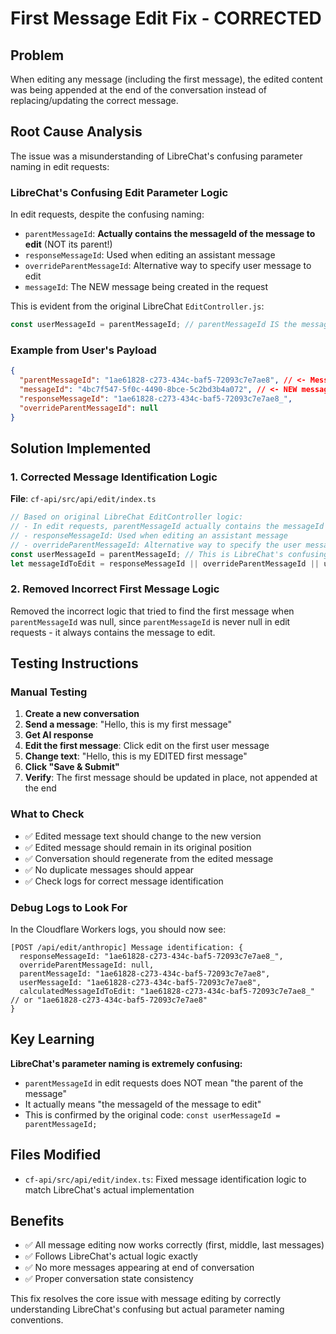 # First Message Edit Fix - CORRECTED

## Problem

When editing any message (including the first message), the edited content was being appended at the end of the conversation instead of replacing/updating the correct message.

## Root Cause Analysis

The issue was a misunderstanding of LibreChat's confusing parameter naming in edit requests:

### LibreChat's Confusing Edit Parameter Logic

In edit requests, despite the confusing naming:

- `parentMessageId`: **Actually contains the messageId of the message to edit** (NOT its parent!)
- `responseMessageId`: Used when editing an assistant message
- `overrideParentMessageId`: Alternative way to specify user message to edit
- `messageId`: The NEW message being created in the request

This is evident from the original LibreChat `EditController.js`:

```javascript
const userMessageId = parentMessageId; // parentMessageId IS the message to edit
```

### Example from User's Payload

```json
{
  "parentMessageId": "1ae61828-c273-434c-baf5-72093c7e7ae8", // <- Message to EDIT
  "messageId": "4bc7f547-5f0c-4490-8bce-5c2bd3b4a072", // <- NEW message ID
  "responseMessageId": "1ae61828-c273-434c-baf5-72093c7e7ae8_",
  "overrideParentMessageId": null
}
```

## Solution Implemented

### 1. Corrected Message Identification Logic

**File**: `cf-api/src/api/edit/index.ts`

```typescript
// Based on original LibreChat EditController logic:
// - In edit requests, parentMessageId actually contains the messageId of the message to edit (confusing naming!)
// - responseMessageId: Used when editing an assistant message
// - overrideParentMessageId: Alternative way to specify the user message ID to edit
const userMessageId = parentMessageId; // This is LibreChat's confusing but actual logic
let messageIdToEdit = responseMessageId || overrideParentMessageId || userMessageId;
```

### 2. Removed Incorrect First Message Logic

Removed the incorrect logic that tried to find the first message when `parentMessageId` was null, since `parentMessageId` is never null in edit requests - it always contains the message to edit.

## Testing Instructions

### Manual Testing

1. **Create a new conversation**
2. **Send a message**: "Hello, this is my first message"
3. **Get AI response**
4. **Edit the first message**: Click edit on the first user message
5. **Change text**: "Hello, this is my EDITED first message"
6. **Click "Save & Submit"**
7. **Verify**: The first message should be updated in place, not appended at the end

### What to Check

- ✅ Edited message text should change to the new version
- ✅ Edited message should remain in its original position
- ✅ Conversation should regenerate from the edited message
- ✅ No duplicate messages should appear
- ✅ Check logs for correct message identification

### Debug Logs to Look For

In the Cloudflare Workers logs, you should now see:

```
[POST /api/edit/anthropic] Message identification: {
  responseMessageId: "1ae61828-c273-434c-baf5-72093c7e7ae8_",
  overrideParentMessageId: null,
  parentMessageId: "1ae61828-c273-434c-baf5-72093c7e7ae8",
  userMessageId: "1ae61828-c273-434c-baf5-72093c7e7ae8",
  calculatedMessageIdToEdit: "1ae61828-c273-434c-baf5-72093c7e7ae8_" // or "1ae61828-c273-434c-baf5-72093c7e7ae8"
}
```

## Key Learning

**LibreChat's parameter naming is extremely confusing:**

- `parentMessageId` in edit requests does NOT mean "the parent of the message"
- It actually means "the messageId of the message to edit"
- This is confirmed by the original code: `const userMessageId = parentMessageId;`

## Files Modified

- `cf-api/src/api/edit/index.ts`: Fixed message identification logic to match LibreChat's actual implementation

## Benefits

- ✅ All message editing now works correctly (first, middle, last messages)
- ✅ Follows LibreChat's actual logic exactly
- ✅ No more messages appearing at end of conversation
- ✅ Proper conversation state consistency

This fix resolves the core issue with message editing by correctly understanding LibreChat's confusing but actual parameter naming conventions.
